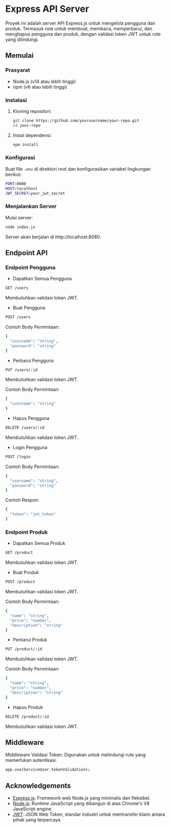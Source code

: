 # Express API Server

Proyek ini adalah server API Express.js untuk mengelola pengguna dan produk. Termasuk rute untuk membuat, membaca, memperbarui, dan menghapus pengguna dan produk, dengan validasi token JWT untuk rute yang dilindungi.

## Memulai

### Prasyarat

- Node.js (v14 atau lebih tinggi)
- npm (v6 atau lebih tinggi)

### Instalasi

1. Kloning repositori:

    ```bash
    git clone https://github.com/yourusername/your-repo.git
    cd your-repo
    ```

2. Instal dependensi:

    ```bash
    npm install
    ```

### Konfigurasi

Buat file `.env` di direktori root dan konfigurasikan variabel lingkungan berikut:

```bash
PORT=8080
HOST=localhost
JWT_SECRET=your_jwt_secret
 ```

### Menjalankan Server
Mulai server:

```bash
node index.js
```
Server akan berjalan di http://localhost:8080.

## Endpoint API
### Endpoint Pengguna
- Dapatkan Semua Pengguna

```bash
GET /users
```
Membutuhkan validasi token JWT.

- Buat Pengguna

```bash
POST /users
```
Contoh Body Permintaan:

```bash
{
  "username": "string",
  "password": "string"
}
```

- Perbarui Pengguna

```bash
PUT /users/:id
```
Membutuhkan validasi token JWT.

Contoh Body Permintaan:

```bash
{
  "username": "string"
}
```
- Hapus Pengguna

```bash
DELETE /users/:id
```
Membutuhkan validasi token JWT.

- Login Pengguna

```bash
POST /login
```
Contoh Body Permintaan:

```bash
{
  "username": "string",
  "password": "string"
}
```
Contoh Respon:


```bash
{
  "token": "jwt_token"
}
```

### Endpoint Produk
- Dapatkan Semua Produk

```bash
GET /product
```
Membutuhkan validasi token JWT.

- Buat Produk

```bash
POST /product
```
Membutuhkan validasi token JWT.

Contoh Body Permintaan:

```bash
{
  "name": "string",
  "price": "number",
  "description": "string"
}
```
- Perbarui Produk

```bash
PUT /product/:id
```
Membutuhkan validasi token JWT.

Contoh Body Permintaan:

```bash
{
  "name": "string",
  "price": "number",
  "description": "string"
}
```
- Hapus Produk

```bash
DELETE /product/:id
```
Membutuhkan validasi token JWT.

## Middleware
Middleware Validasi Token: Digunakan untuk melindungi rute yang memerlukan autentikasi.

```bash
app.use(ServiceUser.tokenValidation);
```


## Acknowledgements
- [Express.js](https://expressjs.com/): Framework web Node.js yang minimalis dan fleksibel.
- [Node.js](https://nodejs.org/): Runtime JavaScript yang dibangun di atas Chrome's V8 JavaScript engine.
- [JWT](https://jwt.io/): JSON Web Token, standar industri untuk mentransfer klaim antara pihak yang terpercaya.